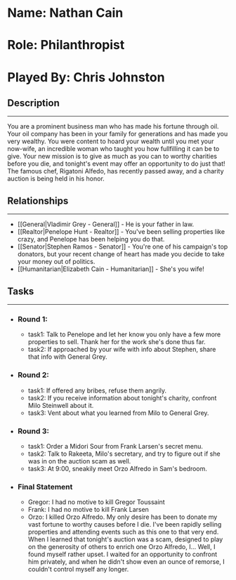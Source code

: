 # Name: Nathan Cain
# Role: Philanthropist
# Played By: Chris Johnston

## Description
---
You are a prominent business man who has made his fortune through oil. Your oil company has been in your family for generations and has made you very wealthy. You were content to hoard your wealth until you met your now-wife, an incredible woman who taught you how fullfilling it can be to give. Your new mission is to give as much as you can to worthy charities before you die, and tonight's event may offer an opportunity to do just that! The famous chef, Rigatoni Alfedo, has recently passed away, and a charity auction is being held in his honor.

## Relationships
---
- [[General|Vladimir Grey - General]] - He is your father in law.
- [[Realtor|Penelope Hunt - Realtor]] - You've been selling properties like crazy, and Penelope has been helping you do that.
- [[Senator|Stephen Ramos - Senator]] - You're one of his campaign's top donators, but your recent change of heart has made you decide to take your money out of politics.
- [[Humanitarian|Elizabeth Cain - Humanitarian]] - She's you wife!

## Tasks
___
- ### Round 1: 
	- task1: Talk to Penelope and let her know you only have a few more properties to sell. Thank her for the work she's done thus far.
	- task2: If approached by your wife with info about Stephen, share that info with General Grey.
- ### Round 2:
	- task1: If offered any bribes, refuse them angrily.
	- task2: If you receive information about tonight's charity, confront Milo Steinwell about it.
	- task3: Vent about what you learned from Milo to General Grey.
- ### Round 3:
	- task1: Order a Midori Sour from Frank Larsen's secret menu.
	- task2: Talk to Rakeeta, Milo's secretary, and try to figure out if she was in on the auction scam as well.
	- task3: At 9:00, sneakily meet Orzo Alfredo in Sam's bedroom.
- ### Final Statement
	- Gregor: I had no motive to kill Gregor Toussaint
	- Frank: I had no motive to kill Frank Larsen
	- Orzo: I killed Orzo Alfredo. My only desire has been to donate my vast fortune to worthy causes before I die. I've been rapidly selling properties and attending events such as this one to that very end. When I learned that tonight's auction was a scam, designed to play on the generosity of others to enrich one Orzo Alfredo, I... Well, I found myself rather upset. I waited for an opportunity to confront him privately, and when he didn't show even an ounce of remorse, I couldn't control myself any longer.
